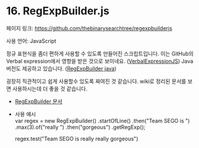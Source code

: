 # 16. RegExpBuilder.js

페이지 링크: https://github.com/thebinarysearchtree/regexpbuilderjs

사용 언어: JavaScript

정규 표현식을 좀더 편하게 사용할 수 있도록 만들어진 스크립트입니다. 이는 GitHub의 Verbal expression에서 영향을 받은 것으로 보이네요. ([VerbalExpressionJS](https://github.com/VerbalExpressions/JSVerbalExpressions))
Java 버전도 제공하고 있습니다. ([RegExpBuilder java](https://github.com/thebinarysearchtree/regexpbuilderjava))

굉장히 직관적이고 쉽게 사용할수 있도록 짜여진 것 같습니다. wiki로 정리된 문서를 보면 사용하시는데 더 좋을 것 같습니다.
* [RegExpBuilder 문서](https://github.com/thebinarysearchtree/regexpbuilderjs/wiki)
* 사용 예시    
    var regex = new RegExpBuilder()
    .startOfLine()
    .then("Team SEGO is ")
    .max(3).of("really ")
    .then("gorgeous")
    .getRegExp();
    
    regex.test("Team SEGO is really really gorgeous")
